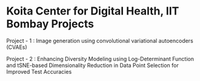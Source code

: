 # Koita Center for Digital Health, IIT Bombay Projects
 Project - 1 : Image generation using convolutional variational autoencoders (CVAEs) 
                                          
                                          
                                          
  Project - 2 : Enhancing Diversity Modeling using Log-Determinant Function and tSNE-based Dimensionality Reduction in Data Point Selection for Improved Test Accuracies
